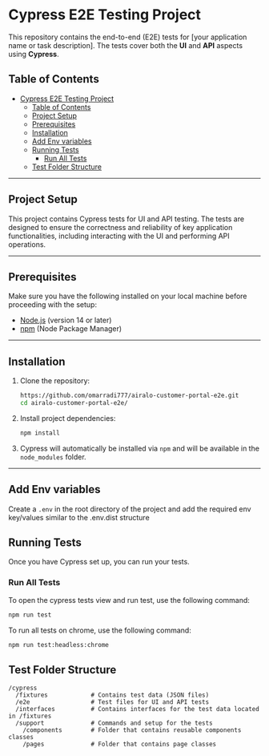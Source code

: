 # Cypress E2E Testing Project

This repository contains the end-to-end (E2E) tests for [your application name or task description]. The tests cover both the **UI** and **API** aspects using **Cypress**.

## Table of Contents
- [Cypress E2E Testing Project](#cypress-e2e-testing-project)
  - [Table of Contents](#table-of-contents)
  - [Project Setup](#project-setup)
  - [Prerequisites](#prerequisites)
  - [Installation](#installation)
  - [Add Env variables](#add-env-variables)
  - [Running Tests](#running-tests)
    - [Run All Tests](#run-all-tests)
  - [Test Folder Structure](#test-folder-structure)

---

## Project Setup

This project contains Cypress tests for UI and API testing. The tests are designed to ensure the correctness and reliability of key application functionalities, including interacting with the UI and performing API operations.

---

## Prerequisites

Make sure you have the following installed on your local machine before proceeding with the setup:

- [Node.js](https://nodejs.org/en/) (version 14 or later)
- [npm](https://www.npmjs.com/) (Node Package Manager)

---

## Installation

1. Clone the repository:

    ```bash
    https://github.com/omarradi777/airalo-customer-portal-e2e.git
    cd airalo-customer-portal-e2e/
    ```

2. Install project dependencies:

    ```bash
    npm install
    ```

3. Cypress will automatically be installed via `npm` and will be available in the `node_modules` folder.

---

## Add Env variables

Create a `.env` in the root directory of the project and add the required env key/values similar to the .env.dist structure

## Running Tests

Once you have Cypress set up, you can run your tests.

### Run All Tests

To open the cypress tests view and run test, use the following command:

```bash
npm run test
```

To run all tests on chrome, use the following command:

```bash
npm run test:headless:chrome
```

## Test Folder Structure

```text
/cypress
  /fixtures            # Contains test data (JSON files)
  /e2e                 # Test files for UI and API tests
  /interfaces          # Contains interfaces for the test data located in /fixtures
  /support             # Commands and setup for the tests
    /components        # Folder that contains reusable components classes
    /pages             # Folder that contains page classes


